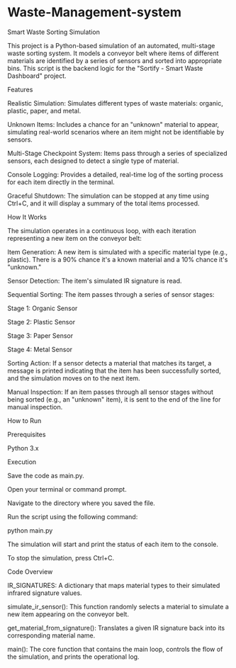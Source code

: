 # Waste-Management-system
Smart Waste Sorting Simulation

This project is a Python-based simulation of an automated, multi-stage waste sorting system. It models a conveyor belt where items of different materials are identified by a series of sensors and sorted into appropriate bins. This script is the backend logic for the "Sortify - Smart Waste Dashboard" project.

Features

Realistic Simulation: Simulates different types of waste materials: organic, plastic, paper, and metal.

Unknown Items: Includes a chance for an "unknown" material to appear, simulating real-world scenarios where an item might not be identifiable by sensors.

Multi-Stage Checkpoint System: Items pass through a series of specialized sensors, each designed to detect a single type of material.

Console Logging: Provides a detailed, real-time log of the sorting process for each item directly in the terminal.

Graceful Shutdown: The simulation can be stopped at any time using Ctrl+C, and it will display a summary of the total items processed.

How It Works

The simulation operates in a continuous loop, with each iteration representing a new item on the conveyor belt:

Item Generation: A new item is simulated with a specific material type (e.g., plastic). There is a 90% chance it's a known material and a 10% chance it's "unknown."

Sensor Detection: The item's simulated IR signature is read.

Sequential Sorting: The item passes through a series of sensor stages:

Stage 1: Organic Sensor

Stage 2: Plastic Sensor

Stage 3: Paper Sensor

Stage 4: Metal Sensor

Sorting Action: If a sensor detects a material that matches its target, a message is printed indicating that the item has been successfully sorted, and the simulation moves on to the next item.

Manual Inspection: If an item passes through all sensor stages without being sorted (e.g., an "unknown" item), it is sent to the end of the line for manual inspection.

How to Run

Prerequisites

Python 3.x

Execution

Save the code as main.py.

Open your terminal or command prompt.

Navigate to the directory where you saved the file.

Run the script using the following command:

python main.py


The simulation will start and print the status of each item to the console.

To stop the simulation, press Ctrl+C.

Code Overview

IR_SIGNATURES: A dictionary that maps material types to their simulated infrared signature values.

simulate_ir_sensor(): This function randomly selects a material to simulate a new item appearing on the conveyor belt.

get_material_from_signature(): Translates a given IR signature back into its corresponding material name.

main(): The core function that contains the main loop, controls the flow of the simulation, and prints the operational log.
